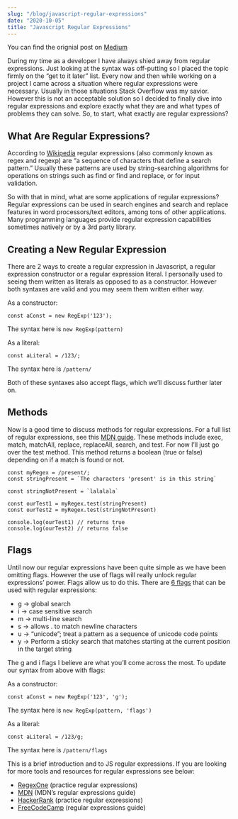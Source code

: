 ```yaml
---
slug: "/blog/javascript-regular-expressions"
date: "2020-10-05"
title: "Javascript Regular Expressions"
---
```


You can find the orignial post on [Medium](https://medium.com/@dkersten1994/javascript-regular-expressions-4727b4d20b04)

During my time as a developer I have always shied away from regular expressions. Just looking at the syntax was off-putting so I placed the topic firmly on the “get to it later” list. Every now and then while working on a project I came across a situation where regular expressions were necessary. Usually in those situations Stack Overflow was my savior. However this is not an acceptable solution so I decided to finally dive into regular expressions and explore exactly what they are and what types of problems they can solve. So, to start, what exactly are regular expressions?

## What Are Regular Expressions?

According to [Wikipedia](https://en.wikipedia.org/wiki/Regular_expression) regular expressions (also commonly known as regex and regexp) are “a sequence of characters that define a search pattern.” Usually these patterns are used by string-searching algorithms for operations on strings such as find or find and replace, or for input validation.

So with that in mind, what are some applications of regular expressions? Regular expressions can be used in search engines and search and replace features in word processors/text editors, among tons of other applications. Many programming languages provide regular expression capabilities sometimes natively or by a 3rd party library.

## Creating a New Regular Expression

There are 2 ways to create a regular expression in Javascript, a regular expression constructor or a regular expression literal. I personally used to seeing them written as literals as opposed to as a constructor. However both syntaxes are valid and you may seem them written either way.

As a constructor:

`const aConst = new RegExp('123');`

The syntax here is `new RegExp(pattern)`

As a literal:

`const aLiteral = /123/;`

The syntax here is `/pattern/`

Both of these syntaxes also accept flags, which we’ll discuss further later on.

## Methods

Now is a good time to discuss methods for regular expressions. For a full list of regular expressions, see this [MDN guide](https://developer.mozilla.org/en-US/docs/Web/JavaScript/Guide/Regular_Expressions#Using_regular_expressions_in_JavaScript). These methods include exec, match, matchAll, replace, replaceAll, search, and test. For now I’ll just go over the test method. This method returns a boolean (true or false) depending on if a match is found or not.

```
const myRegex = /present/;
const stringPresent = `The characters 'present' is in this string`

const stringNotPresent = `lalalala`

const ourTest1 = myRegex.test(stringPresent)
const ourTest2 = myRegex.test(stringNotPresent)

console.log(ourTest1) // returns true
console.log(ourTest2) // returns false
```

## Flags

Until now our regular expressions have been quite simple as we have been omitting flags. However the use of flags will really unlock regular expressions’ power. Flags allow us to do this. There are [6 flags](https://developer.mozilla.org/en-US/docs/Web/JavaScript/Guide/Regular_Expressions#Advanced_searching_with_flags_2) that can be used with regular expressions:

- g → global search
- i → case sensitive search
- m → multi-line search
- s → allows . to match newline characters
- u → “unicode”; treat a pattern as a sequence of unicode code points
- y → Perform a sticky search that matches starting at the current position in the target string

The g and i flags I believe are what you’ll come across the most. To update our syntax from above with flags:

As a constructor:

`const aConst = new RegExp('123', 'g');`

The syntax here is `new RegExp(pattern, 'flags')`

As a literal:

`const aLiteral = /123/g;`

The syntax here is `/pattern/flags`

This is a brief introduction and to JS regular expressions. If you are looking for more tools and resources for regular expressions see below:

- [RegexOne](https://regexone.com/) (practice regular expressions)
- [MDN](https://developer.mozilla.org/en-US/docs/Web/JavaScript/Guide/Regular_Expressions) (MDN’s regular expressions guide)
- [HackerRank](https://www.hackerrank.com/domains/regex) (practice regular expressions)
- [FreeCodeCamp](https://www.freecodecamp.org/news/learn-regular-expressions-with-this-free-course-37511963d278/) (regular expressions guide)
